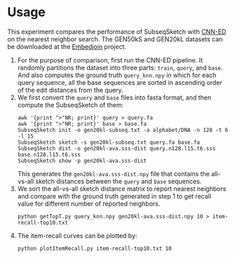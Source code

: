 # Usage
This experiment compares the performance of SubseqSketch with [CNN-ED](https://github.com/xinyandai/string-embed) on the nearest neighbor search. The GEN50kS and GEN20kL datasets can be downloaded at the [Embedjoin](https://github.com/kedayuge/Embedjoin) project.

1. For the purpose of comparison, first run the CNN-ED pipeline. It randomly partitions the dataset into three parts: `train`, `query`, and `base`. And also computes the ground truth `query_knn.npy` in which for each query sequence, all the base sequences are sorted in ascending order of the edit distances from the query.
2. We first convert the `query` and `base` files into fasta format, and then compute the SubseqSketch of them:
   ```
   awk '{print ">"NR; print}' query > query.fa
   awk '{print ">"NR; print}' base > base.fa
   SubseqSketch init -o gen20kl-subseq.txt -a alphabet/DNA -n 128 -t 6 -l 15
   SubseqSketch sketch -s gen20kl-subseq.txt query.fa base.fa
   SubseqSketch dist -o gen20kl-ava.sss-dist query.n128.l15.t6.sss base.n128.l15.t6.sss
   SubseqSketch show -p gen20kl-ava.sss-dist
   ```
   This generates the `gen20kl-ava.sss-dist.npy` file that contains the all-vs-all sketch distances between the `query` and `base` sequences.
3. We sort the all-vs-all sketch distance matrix to report nearest neighbors and compare with the ground truth generated in step 1 to get recall value for different number of reported neighbors.
   ```
   python getTopT.py query_knn.npy gen20kl-ava.sss-dist.npy 10 > item-recall-top10.txt
   ```
4. The item-recall curves can be plotted by:
   ```
   python plotItemRecall.py item-recall-top10.txt 10
   ```
